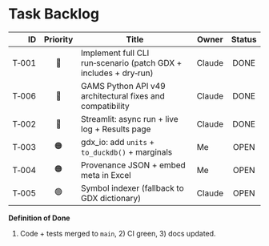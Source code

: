 # Task Backlog

| ID | Priority | Title | Owner | Status |
|---:|:-------:|-------|-------|:-----:|
| T‑001 | 🔴 | Implement full CLI run‑scenario (patch GDX + includes + dry‑run) | Claude | DONE |
| T‑006 | 🔴 | GAMS Python API v49 architectural fixes and compatibility | Claude | DONE |
| T‑002 | 🔴 | Streamlit: async run + live log + Results page | Claude | DONE |
| T‑003 | 🟠 | gdx_io: add `units` + `to_duckdb()` + marginals | Me | OPEN |
| T‑004 | 🟠 | Provenance JSON + embed meta in Excel | Me | OPEN |
| T‑005 | 🟢 | Symbol indexer (fallback to GDX dictionary) | Claude | OPEN |

**Definition of Done**
1) Code + tests merged to `main`, 2) CI green, 3) docs updated.

